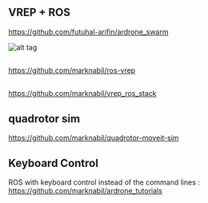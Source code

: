 #



## VREP + ROS 

https://github.com/futuhal-arifin/ardrone_swarm

![alt tag](https://github.com/marknabil/Thesis_Master/blob/master/Screenshot.from.2016-02-25.16.04.38.png)

##
https://github.com/marknabil/ros-vrep

##

https://github.com/marknabil/vrep_ros_stack


## quadrotor sim 
https://github.com/marknabil/quadrotor-moveit-sim


## Keyboard Control
ROS with keyboard control instead of the command lines : https://github.com/marknabil/ardrone_tutorials
